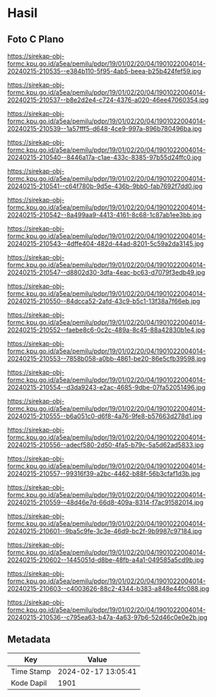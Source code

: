 # Hasil

## Foto C Plano

https://sirekap-obj-formc.kpu.go.id/a5ea/pemilu/pdpr/19/01/02/20/04/1901022004014-20240215-210535--e384b110-5f95-4ab5-beea-b25b424fef59.jpg

https://sirekap-obj-formc.kpu.go.id/a5ea/pemilu/pdpr/19/01/02/20/04/1901022004014-20240215-210537--b8e2d2e4-c724-4376-a020-46ee47060354.jpg

https://sirekap-obj-formc.kpu.go.id/a5ea/pemilu/pdpr/19/01/02/20/04/1901022004014-20240215-210539--1a57fff5-d648-4ce9-997a-896b780496ba.jpg

https://sirekap-obj-formc.kpu.go.id/a5ea/pemilu/pdpr/19/01/02/20/04/1901022004014-20240215-210540--8446a17a-c1ae-433c-8385-97b55d24ffc0.jpg

https://sirekap-obj-formc.kpu.go.id/a5ea/pemilu/pdpr/19/01/02/20/04/1901022004014-20240215-210541--c64f780b-9d5e-436b-9bb0-fab7692f7dd0.jpg

https://sirekap-obj-formc.kpu.go.id/a5ea/pemilu/pdpr/19/01/02/20/04/1901022004014-20240215-210542--8a499aa9-4413-4161-8c68-1c87ab1ee3bb.jpg

https://sirekap-obj-formc.kpu.go.id/a5ea/pemilu/pdpr/19/01/02/20/04/1901022004014-20240215-210543--4dffe404-482d-44ad-8201-5c59a2da3145.jpg

https://sirekap-obj-formc.kpu.go.id/a5ea/pemilu/pdpr/19/01/02/20/04/1901022004014-20240215-210547--d8802d30-3dfa-4eac-bc63-d7079f3edb49.jpg

https://sirekap-obj-formc.kpu.go.id/a5ea/pemilu/pdpr/19/01/02/20/04/1901022004014-20240215-210550--84dcca52-2afd-43c9-b5c1-13f38a7f66eb.jpg

https://sirekap-obj-formc.kpu.go.id/a5ea/pemilu/pdpr/19/01/02/20/04/1901022004014-20240215-210552--faebe8c6-0c2c-489a-8c45-88a42830b1e4.jpg

https://sirekap-obj-formc.kpu.go.id/a5ea/pemilu/pdpr/19/01/02/20/04/1901022004014-20240215-210553--7858b058-a0bb-4861-be20-86e5cfb39598.jpg

https://sirekap-obj-formc.kpu.go.id/a5ea/pemilu/pdpr/19/01/02/20/04/1901022004014-20240215-210554--d3da9243-e2ac-4685-9dbe-07fa52051496.jpg

https://sirekap-obj-formc.kpu.go.id/a5ea/pemilu/pdpr/19/01/02/20/04/1901022004014-20240215-210555--b6a051c0-d6f8-4a76-9fe8-b57663d278d1.jpg

https://sirekap-obj-formc.kpu.go.id/a5ea/pemilu/pdpr/19/01/02/20/04/1901022004014-20240215-210556--adecf580-2d50-4fa5-b79c-5a5d62ad5833.jpg

https://sirekap-obj-formc.kpu.go.id/a5ea/pemilu/pdpr/19/01/02/20/04/1901022004014-20240215-210557--99316f39-a2bc-4462-b88f-56b3cfaf1d3b.jpg

https://sirekap-obj-formc.kpu.go.id/a5ea/pemilu/pdpr/19/01/02/20/04/1901022004014-20240215-210559--48d46e7d-66d8-409a-8314-f7ac91582014.jpg

https://sirekap-obj-formc.kpu.go.id/a5ea/pemilu/pdpr/19/01/02/20/04/1901022004014-20240215-210601--9ba5c9fe-3c3e-46d9-bc2f-9b9987c97184.jpg

https://sirekap-obj-formc.kpu.go.id/a5ea/pemilu/pdpr/19/01/02/20/04/1901022004014-20240215-210602--1445051d-d8be-48fb-a4a1-049585a5cd9b.jpg

https://sirekap-obj-formc.kpu.go.id/a5ea/pemilu/pdpr/19/01/02/20/04/1901022004014-20240215-210603--c4003626-88c2-4344-b383-a848e44fc088.jpg

https://sirekap-obj-formc.kpu.go.id/a5ea/pemilu/pdpr/19/01/02/20/04/1901022004014-20240215-210536--c795ea63-b47a-4a63-97b6-52d46c0e0e2b.jpg


## Metadata

| Key        | Value               |
| ---------- | ------------------- |
| Time Stamp | 2024-02-17 13:05:41 |
| Kode Dapil | 1901                |



